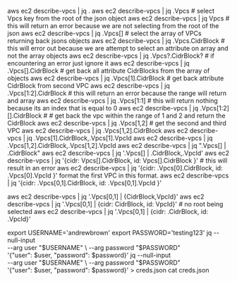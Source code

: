 aws ec2 describe-vpcs | jq .
aws ec2 describe-vpcs | jq .Vpcs # select Vpcs key from the root of the json object
aws ec2 describe-vpcs | jq Vpcs # this will return an error because we are not selecting from the root of the json
aws ec2 describe-vpcs | jq .Vpcs[] # select the array of VPCs returning back jsons objects
aws ec2 describe-vpcs | jq .Vpcs.CidrBlock # this will error out because we are attempt to select an attribute on array and not the array objects
aws ec2 describe-vpcs | jq .Vpcs?.CidrBlock? # if encountering an error just ignore it
aws ec2 describe-vpcs | jq .Vpcs[].CidrBlock # get back all attribute CidrBlocks from the array of objects
aws ec2 describe-vpcs | jq .Vpcs[1].CidrBlock # get back attribute CidrBlock from second VPC
aws ec2 describe-vpcs | jq .Vpcs[1:2].CidrBlock # this will return an error because the range will return and array
aws ec2 describe-vpcs | jq .Vpcs[1:1] # this will return nothing because its an index that is equal to 0
aws ec2 describe-vpcs | jq .Vpcs[1:2][].CidrBlock # # get back the vpc within the range of 1 and 2 and return the CidrBlock
aws ec2 describe-vpcs | jq .Vpcs[1,2] # get the second and third VPC
aws ec2 describe-vpcs | jq .Vpcs[1,2].CidrBlock
aws ec2 describe-vpcs | jq .Vpcs[1].CidrBlock,.Vpcs[1].VpcId
aws ec2 describe-vpcs | jq .Vpcs[1,2].CidrBlock,.Vpcs[1,2].VpcId
aws ec2 describe-vpcs | jq ".Vpcs[] | .CidrBlock"
aws ec2 describe-vpcs | jq '.Vpcs[] | .CidrBlock,.VpcId'
aws ec2 describe-vpcs | jq '{cidr: Vpcs[].CidrBlock, id: Vpcs[].CidrBlock }' # this will result in an error
aws ec2 describe-vpcs | jq '{cidr: .Vpcs[0].CidrBlock, id: .Vpcs[0].VpcId }' format the first VPC in this format.
aws ec2 describe-vpcs | jq '{cidr: .Vpcs[0,1].CidrBlock, id: .Vpcs[0,1].VpcId }'

aws ec2 describe-vpcs | jq '.Vpcs[0,1] | {CidrBlock,VpcId}'
aws ec2 describe-vpcs | jq '.Vpcs[0,1] | {cidr: CidrBlock, id: VpcId}' # no root being selected
aws ec2 describe-vpcs | jq '.Vpcs[0,1] | {cidr: .CidrBlock, id: .VpcId}'

export USERNAME='andrewbrown'
export PASSWORD='testing123'
jq --null-input \
  --arg user "$USERNAME" \
  --arg password "$PASSWORD" \
  '{"user": $user, "password": $password}'
jq --null-input \
  --arg user "$USERNAME" \
  --arg password "$PASSWORD" \
  '{"user": $user, "password": $password}' > creds.json
cat creds.json